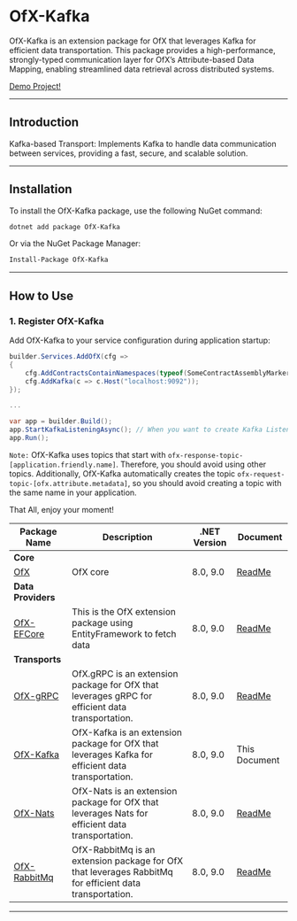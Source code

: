# OfX-Kafka

OfX-Kafka is an extension package for OfX that leverages Kafka for efficient data transportation. This package provides a high-performance, strongly-typed communication layer for OfX’s Attribute-based Data Mapping, enabling streamlined data retrieval across distributed systems.

[Demo Project!](https://github.com/quyvu01/TestOfX-Demo)

---

## Introduction

Kafka-based Transport: Implements Kafka to handle data communication between services, providing a fast, secure, and scalable solution.

---

## Installation

To install the OfX-Kafka package, use the following NuGet command:

```bash
dotnet add package OfX-Kafka
```

Or via the NuGet Package Manager:

```bash
Install-Package OfX-Kafka
```

---

## How to Use

### 1. Register OfX-Kafka

Add OfX-Kafka to your service configuration during application startup:

```csharp
builder.Services.AddOfX(cfg =>
{
    cfg.AddContractsContainNamespaces(typeof(SomeContractAssemblyMarker).Assembly);
    cfg.AddKafka(c => c.Host("localhost:9092"));
});

...

var app = builder.Build();
app.StartKafkaListeningAsync(); // When you want to create Kafka Listening
app.Run();

```
`Note:` OfX-Kafka uses topics that start with `ofx-response-topic-[application.friendly.name]`. Therefore, you should avoid using other topics. Additionally, OfX-Kafka automatically creates the topic `ofx-request-topic-[ofx.attribute.metadata]`, so you should avoid creating a topic with the same name in your application.

That All, enjoy your moment!

| Package Name                       | Description                                                                                             | .NET Version | Document                                                                                 |
|------------------------------------|---------------------------------------------------------------------------------------------------------|--------------|------------------------------------------------------------------------------------------|
| **Core**                           |                                                                                                         |
| [OfX][OfX.nuget]                   | OfX core                                                                                                | 8.0, 9.0     | [ReadMe](https://github.com/quyvu01/OfX/blob/main/README.md)                             |
| **Data Providers**                 |                                                                                                         |
| [OfX-EFCore][OfX-EFCore.nuget]     | This is the OfX extension package using EntityFramework to fetch data                                   | 8.0, 9.0     | [ReadMe](https://github.com/quyvu01/OfX/blob/main/src/OfX.EntityFrameworkCore/README.md) |
| **Transports**                     |                                                                                                         |
| [OfX-gRPC][OfX-gRPC.nuget]         | OfX.gRPC is an extension package for OfX that leverages gRPC for efficient data transportation.         | 8.0, 9.0     | [ReadMe](https://github.com/quyvu01/OfX/blob/main/src/OfX.Grpc/README.md)                |
| [OfX-Kafka][OfX-Kafka.nuget]       | OfX-Kafka is an extension package for OfX that leverages Kafka for efficient data transportation.       | 8.0, 9.0     | This Document                                                                            |
| [OfX-Nats][OfX-Nats.nuget]         | OfX-Nats is an extension package for OfX that leverages Nats for efficient data transportation.         | 8.0, 9.0     | [ReadMe](https://github.com/quyvu01/OfX/blob/main/src/OfX.Nats/README.md)                |
| [OfX-RabbitMq][OfX-RabbitMq.nuget] | OfX-RabbitMq is an extension package for OfX that leverages RabbitMq for efficient data transportation. | 8.0, 9.0     | [ReadMe](https://github.com/quyvu01/OfX/blob/main/src/OfX.RabbitMq/README.md)            |

---

[OfX.nuget]: https://www.nuget.org/packages/OfX/
[OfX-EFCore.nuget]: https://www.nuget.org/packages/OfX-EFCore/
[OfX-gRPC.nuget]: https://www.nuget.org/packages/OfX-gRPC/
[OfX-Nats.nuget]: https://www.nuget.org/packages/OfX-Nats/
[OfX-RabbitMq.nuget]: https://www.nuget.org/packages/OfX-RabbitMq/
[OfX-Kafka.nuget]: https://www.nuget.org/packages/OfX-Kafka/